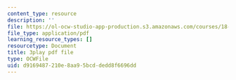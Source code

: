 ```yaml
---
content_type: resource
description: ''
file: https://ol-ocw-studio-app-production.s3.amazonaws.com/courses/18-03sc-differential-equations-fall-2011/d9169487210e8aa95bcddedd8f6696dd_xWa5_OXI6VM.pdf
file_type: application/pdf
learning_resource_types: []
resourcetype: Document
title: 3play pdf file
type: OCWFile
uid: d9169487-210e-8aa9-5bcd-dedd8f6696dd
---
```

